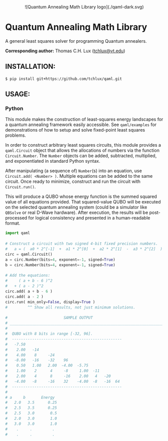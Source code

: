 <center>
![Quantum Annealing Math Library logo](./qaml-dark.svg)
</center>

# Quantum Annealing Math Library

  A general least squares solver for programming Quantum annealers.

  **Corresponding author:** Thomas C.H. Lux (tchlux@vt.edu)


## INSTALLATION:

    $ pip install git+https://github.com/tchlux/qaml.git

## USAGE:

### Python

  This module makes the construction of least-squares energy
  landscapes for a quantum annealing framework easily accessible. See
  `qaml/examples` for demonstrations of how to setup and solve
  fixed-point least squares problems.

  In order to construct arbitrary least squares circuits, this module
  provides a `qaml.Circuit` object that allows the allocations of
  numbers via the function `Circuit.Number`. The `Number` objects can
  be added, subtracted, multiplied, and exponentiated in standard
  Python syntax.

  After manipulating (a sequence of) `Number`(s) into an equation, use
  `Circuit.add( <Number> )`. Multiple equations can be added to the
  same circuit. Once ready to minimize, construct and run the circuit
  with `Circuit.run()`.

  This will produce a QUBO whose energy function is the summed squared
  value of all equations provided. That squared-value QUBO will be
  executed on the selected quantum annealing system (could be a
  simulator like `QBSolve` or real D-Wave hardware). After execution,
  the results will be post-processed for logical consistency and
  presented in a human-readable format.

```python
import qaml

# Construct a circuit with two signed 4-bit fixed precision numbers.
#   a = (  a0 * 2^[-1]  +  a1 * 2^[0]  +  a2 * 2^[1]  -  a3 * 2^[2]  )
circ = qaml.Circuit()
a = circ.Number(bits=4, exponent=-1, signed=True)
b = circ.Number(bits=4, exponent=-1, signed=True)

# Add the equations:
#     ( a + b - 6 )^2
#   + ( a - 2 )^2
circ.add( a + b - 6 )
circ.add( a - 2 )
circ.run( min_only=False, display=True )
#         ^^ Show all results, not just minimum solutions.

#                         SAMPLE OUTPUT
# ____________________________________________________________________
# 
#  QUBO with 8 bits in range [-32, 96].
#  -------------------------------------------------
#   -7.50
#    2.00   -14 
#    4.00    8     -24 
#   -8.00   -16    -32    96  
#    0.50   1.00   2.00  -4.00  -5.75
#    1.00    2      4     -8     1.00  -11
#    2.00    4      8     -16    2.00   4   -20
#   -4.00   -8     -16    32    -4.00  -8   -16  64
#  -------------------------------------------------
# 
# a    	b    	Energy 	
#   2.0	  3.5	   0.25	
#   2.5	  3.5	   0.25	
#   2.5	  3.0	    0.5	
#   2.0	  3.0	    1.0	
#   3.0	  3.0	    1.0	
#    .     .         .
#    .     .         .
```
